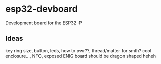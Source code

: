 # esp32-devboard
Development board for the ESP32 :P

## Ideas
key ring size, button, leds, how to pwr??, thread/matter for smth? cool enclosure..., NFC, exposed ENIG
board should be dragon shaped heheh